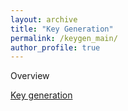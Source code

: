 ```yaml
---
layout: archive
title: "Key Generation"
permalink: /keygen_main/
author_profile: true
---
```

Overview

[Key generation](https://github.com/junqing-zhang/junqing-zhang.github.io/blob/master/images/keygen/keygen_wireless_channel.png)
